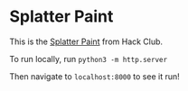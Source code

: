 # Splatter Paint
This is the [Splatter Paint](https://workshops.hackclub.com/splatter_paint/) from Hack Club.

To run locally, run `python3 -m http.server`

Then navigate to `localhost:8000` to see it run!

